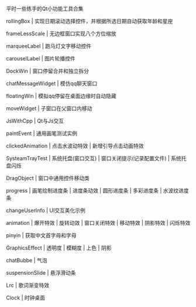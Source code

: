 平时一些练手的Qt小功能工具合集

rollingBox | 实现日期滚动选择控件，并根据所选日期自动获取年龄和星座

frameLessScale | 无边框窗口实现八个方位缩放

marqueeLabel | 跑马灯文字移动控件

carouselLabel | 图片轮播控件

DockWin | 窗口停留合并和独立拆分

chatMessageWidget | 模仿qq聊天窗口

floatingWin | 模拟qq停留在桌面边缘时自动隐藏

moveWidget | 子窗口在父窗口内移动

JsWithCpp | Qt与Js交互

paintEvent | 通用画笔测试实例

clickedAnimation | 点击水波动特效 | 新增引导点击动画特效

SysteamTrayTest | 系统托盘(窗口交互) | 窗口关闭提示(记录配置文件) | 系统托盘闪烁

DragObject | 窗口中通用控件移动类

progress | 画笔绘制进度条 | 进度条动效 | 圆形进度条 | 多彩进度条 | 水波纹进度条

changeUserInfo | UI交互美化示例

animation | 爆开特效 | 旋转动效 | 窗口关闭特效 | 移动特效 | 阴影特效 | 闪烁特效

pinyin | 获取中文首字母和字母

GraphicsEffect | 透明度 | 模糊度 | 上色 | 阴影

chatBubbe | 气泡

suspensionSlide | 悬浮滑动条

Lrc | 歌词渐变特效

Clock | 时钟桌面
